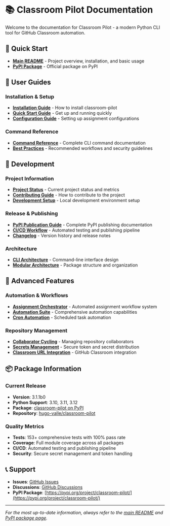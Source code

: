 # 📚 Classroom Pilot Documentation

Welcome to the documentation for Classroom Pilot - a modern Python CLI tool for GitHub Classroom automation.

## 🎯 Quick Start

- **[Main README](../README.md)** - Project overview, installation, and basic usage
- **[PyPI Package](https://pypi.org/project/classroom-pilot/)** - Official package on PyPI

## 📖 User Guides

### Installation & Setup
- **[Installation Guide](../README.md#installation)** - How to install classroom-pilot
- **[Quick Start Guide](../README.md#quick-start)** - Get up and running quickly
- **[Configuration Guide](../README.md#configuration)** - Setting up assignment configurations

### Command Reference
- **[Command Reference](../README.md#command-reference)** - Complete CLI command documentation
- **[Best Practices](../README.md#best-practices)** - Recommended workflows and security guidelines

## 🔧 Development

### Project Information
- **[Project Status](PROJECT_STATUS_V3_ALPHA1.md)** - Current project status and metrics
- **[Contributing Guide](CONTRIBUTING.md)** - How to contribute to the project
- **[Development Setup](../README.md#development)** - Local development environment setup

### Release & Publishing
- **[PyPI Publication Guide](PYPI_PUBLICATION.md)** - Complete PyPI publishing documentation
- **[CI/CD Workflow](CICD_WORKFLOW.md)** - Automated testing and publishing pipeline
- **[Changelog](CHANGELOG.md)** - Version history and release notes

### Architecture
- **[CLI Architecture](CLI_ARCHITECTURE.md)** - Command-line interface design
- **[Modular Architecture](MODULAR_ARCHITECTURE_COMPLETE.md)** - Package structure and organization

## 🚀 Advanced Features

### Automation & Workflows
- **[Assignment Orchestrator](ASSIGNMENT-ORCHESTRATOR.md)** - Automated assignment workflow system
- **[Automation Suite](AUTOMATION-SUITE.md)** - Comprehensive automation capabilities
- **[Cron Automation](CRON-AUTOMATION.md)** - Scheduled task automation

### Repository Management
- **[Collaborator Cycling](CYCLE-COLLABORATOR.md)** - Managing repository collaborators
- **[Secrets Management](SECRETS-MANAGEMENT.md)** - Secure token and secret distribution
- **[Classroom URL Integration](CLASSROOM-URL-INTEGRATION.md)** - GitHub Classroom integration

## 📦 Package Information

### Current Release
- **Version**: 3.1.1b0
- **Python Support**: 3.10, 3.11, 3.12
- **Package**: [classroom-pilot on PyPI](https://pypi.org/project/classroom-pilot/)
- **Repository**: [hugo-valle/classroom-pilot](https://github.com/hugo-valle/classroom-pilot)

### Quality Metrics
- **Tests**: 153+ comprehensive tests with 100% pass rate
- **Coverage**: Full module coverage across all packages
- **CI/CD**: Automated testing and publishing pipeline
- **Security**: Secure secret management and token handling

## 📞 Support

- **Issues**: [GitHub Issues](https://github.com/hugo-valle/classroom-pilot/issues)
- **Discussions**: [GitHub Discussions](https://github.com/hugo-valle/classroom-pilot/discussions)
- **PyPI Package**: [https://pypi.org/project/classroom-pilot/](https://pypi.org/project/classroom-pilot/)

---

*For the most up-to-date information, always refer to the [main README](../README.md) and [PyPI package page](https://pypi.org/project/classroom-pilot/).*
